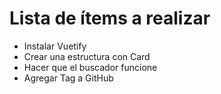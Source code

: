 <Posts page="interviews" />
<Posts page="posts" />

# Lista de ítems a realizar

* Instalar Vuetify
* Crear una estructura con Card
* Hacer que el buscador funcione
* Agregar Tag a GitHub